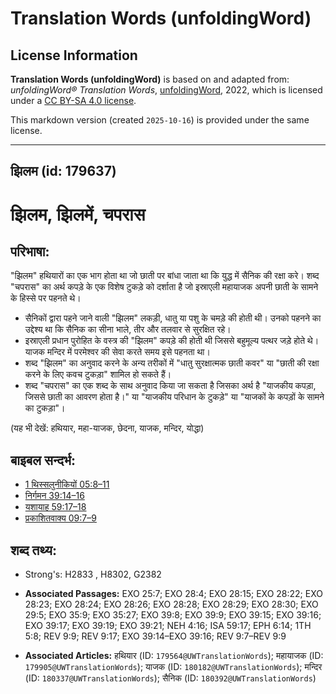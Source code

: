 # Translation Words (unfoldingWord)

## License Information

**Translation Words (unfoldingWord)** is based on and adapted from: _unfoldingWord® Translation Words_, [unfoldingWord](https://unfoldingword.org/utw), 2022, which is licensed under a [CC BY-SA 4.0 license](https://creativecommons.org/licenses/by-sa/4.0/legalcode.en).

This markdown version (created `2025-10-16`) is provided under the same license.



--------------------------------

## झिलम (id: 179637)

झिलम, झिलमें, चपरास
===================

परिभाषा:
--------

"झिलम" हथियारों का एक भाग होता था जो छाती पर बांधा जाता था कि युद्ध में सैनिक की रक्षा करे। शब्द "चपरास" का अर्थ कपड़े के एक विशेष टुकड़े को दर्शाता है जो इस्राएली महायाजक अपनी छाती के सामने के हिस्से पर पहनते थे।

* सैनिकों द्वारा पहने जाने वाली "झिलम" लकड़ी, धातु या पशु के चमड़े की होती थी। उनको पहनने का उद्देश्य था कि सैनिक का सीना भाले, तीर और तलवार से सुरक्षित रहे।
* इस्राएली प्रधान पुरोहित के वस्त्र की "झिलम" कपड़े की होती थी जिससे बहुमूल्य पत्थर जड़े होते थे। याजक मन्दिर में परमेश्वर की सेवा करते समय इसे पहनता था।
* शब्द "झिलम" का अनुवाद करने के अन्य तरीकों में "धातु सुरक्षात्मक छाती कवर" या "छाती की रक्षा करने के लिए कवच टुकड़ा" शामिल हो सकते हैं।
* शब्द "चपरास" का एक शब्द के साथ अनुवाद किया जा सकता है जिसका अर्थ है "याजकीय कपड़ा, जिससे छाती का आवरण होता है।" या "याजकीय परिधान के टुकड़े" या "याजकों के कपड़ों के सामने का टुकड़ा"।

(यह भी देखें: हथियार, महा\-याजक, छेदना, याजक, मन्दिर, योद्धा)

बाइबल सन्दर्भ:
--------------

* [1 थिस्सलुनीकियों 05:8–11](https://ref.ly/1Thess0:0)
* [निर्गमन 39:14–16](https://ref.ly/Exod39:14-Exod39:16)
* [यशायाह 59:17–18](https://ref.ly/Isa59:17-Isa59:18)
* [प्रकाशितवाक्य 09:7–9](https://ref.ly/Rev9:7-Rev9:9)

शब्द तथ्य:
----------

* Strong's: H2833 , H8302, G2382

* **Associated Passages:** EXO 25:7; EXO 28:4; EXO 28:15; EXO 28:22; EXO 28:23; EXO 28:24; EXO 28:26; EXO 28:28; EXO 28:29; EXO 28:30; EXO 29:5; EXO 35:9; EXO 35:27; EXO 39:8; EXO 39:9; EXO 39:15; EXO 39:16; EXO 39:17; EXO 39:19; EXO 39:21; NEH 4:16; ISA 59:17; EPH 6:14; 1TH 5:8; REV 9:9; REV 9:17; EXO 39:14–EXO 39:16; REV 9:7–REV 9:9
* **Associated Articles:** हथियार (ID: `179564@UWTranslationWords`); महायाजक (ID: `179905@UWTranslationWords`); याजक (ID: `180182@UWTranslationWords`); मन्दिर (ID: `180337@UWTranslationWords`); सैनिक (ID: `180392@UWTranslationWords`)

